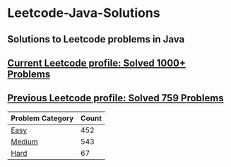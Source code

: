 # Leetcode-Java-Solutions 

## Solutions to Leetcode problems in Java

## [Current Leetcode profile: Solved 1000+ Problems](https://leetcode.com/varunsjsu/)
## [Previous Leetcode profile: Solved 759 Problems](https://leetcode.com/varunu28/)

Problem Category | Count
--- | --- 
[Easy](https://github.com/varunu28/LeetCode-Java-Solutions/blob/master/Easy/README.md) | 452
[Medium](https://github.com/varunu28/LeetCode-Java-Solutions/blob/master/Medium/README.md) | 543
[Hard](https://github.com/varunu28/LeetCode-Java-Solutions/blob/master/Hard/README.md) | 67
